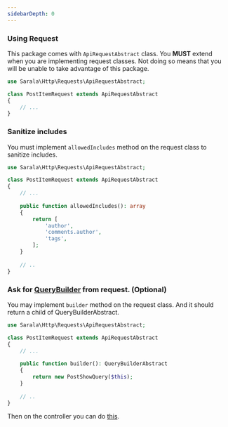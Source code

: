```yaml
---
sidebarDepth: 0
---
```


### Using Request

This package comes with `ApiRequestAbstract` class. You **MUST** extend when you are implementing request classes. Not doing so means that you will be unable to take advantage of this package.

```php
use Sarala\Http\Requests\ApiRequestAbstract;

class PostItemRequest extends ApiRequestAbstract
{
    // ...
}
```

### Sanitize includes
You must implement `allowedIncludes` method on the request class to sanitize includes.

```php
use Sarala\Http\Requests\ApiRequestAbstract;

class PostItemRequest extends ApiRequestAbstract
{
    // ...
    
    public function allowedIncludes(): array
    {
        return [
            'author',
            'comments.author',
            'tags',
        ];
    }
    
    // ..
}
```

### Ask for [QueryBuilder](/guide/query-builder.md) from request. (Optional)

You may implement `builder` method on the request class. And it should return a child of QueryBuilderAbstract.

```php
use Sarala\Http\Requests\ApiRequestAbstract;

class PostItemRequest extends ApiRequestAbstract
{
    // ...
    
    public function builder(): QueryBuilderAbstract
    {
        return new PostShowQuery($this);
    }
    
    // ..
}
```

Then on the controller you can do [this](/guide/controller.md#response).

